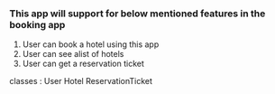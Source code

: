 ### This app will support for below mentioned features in the booking app
1. User can book a hotel using this app
2. User can see alist of hotels
3. User can get a reservation ticket

classes :
User
Hotel
ReservationTicket